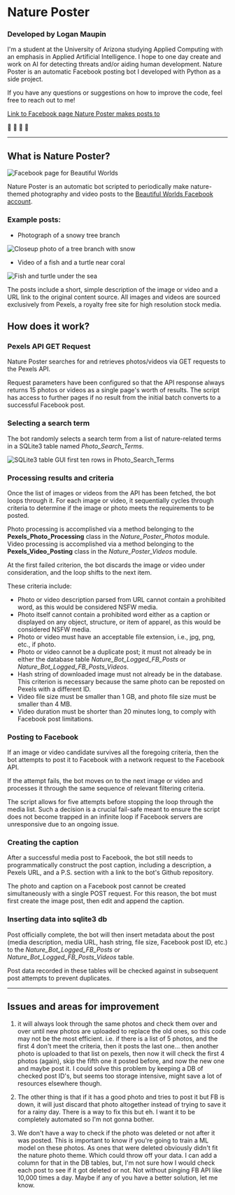 # **Nature Poster**

### Developed by **Logan Maupin**

I'm a student at the University of Arizona studying Applied Computing with an emphasis in Applied Artificial Intelligence. I hope to one day create and work on AI for detecting threats and/or aiding human development. Nature Poster is an automatic Facebook posting bot I developed with Python as a side project.

If you have any questions or suggestions on how to improve the code, feel free to reach out to me!

[Link to Facebook page Nature Poster makes posts to](https://www.facebook.com/AutomaticNaturePosts/)

🌱 🌲 🌿 🌳

---

## What is Nature Poster?

![Facebook page for Beautiful Worlds](/documentation-images/beautifulWorldsfb.png)

Nature Poster is an automatic bot scripted to periodically make nature-themed photography and video posts to the [Beautiful Worlds Facebook account](https://www.facebook.com/AutomaticNaturePosts/).

### Example posts:

- Photograph of a snowy tree branch

![Closeup photo of a tree branch with snow](/documentation-images/example-image-post.png)

- Video of a fish and a turtle near coral

![Fish and turtle under the sea](/documentation-images/example-video-post.png)

The posts include a short, simple description of the image or video and a URL link to the original content source. All images and videos are sourced exclusively from Pexels, a royalty free site for high resolution stock media.

## **How does it work?**

### **Pexels API GET Request**

Nature Poster searches for and retrieves photos/videos via GET requests to the Pexels API.

Request parameters have been configured so that the API response always returns 15 photos or videos as a single page's worth of results. The script has access to further pages if no result from the initial batch converts to a successful Facebook post.

### **Selecting a search term**

The bot randomly selects a search term from a list of nature-related terms in a SQLite3 table named _Photo_Search_Terms_.

![SQLite3 table GUI first ten rows in Photo_Search_Terms](/documentation-images/photo_search_terms.png)

### **Processing results and criteria**

Once the list of images or videos from the API has been fetched, the bot loops through it. For each image or video, it sequentially cycles through criteria to determine if the image or photo meets the requirements to be posted.

Photo processing is accomplished via a method belonging to the **Pexels_Photo_Processing** class in the _Nature_Poster_Photos_ module. Video processing is accomplished via a method belonging to the **Pexels_Video_Posting** class in the _Nature_Poster_Videos_ module.

At the first failed criterion, the bot discards the image or video under consideration, and the loop shifts to the next item.

These criteria include:

- Photo or video description parsed from URL cannot contain a prohibited word, as this would be considered NSFW media.
- Photo itself cannot contain a prohibited word either as a caption or displayed on any object, structure, or item of apparel, as this would be considered NSFW media.
- Photo or video must have an acceptable file extension, i.e., jpg, png, etc., if photo.
- Photo or video cannot be a duplicate post; it must not already be in either the database table _Nature_Bot_Logged_FB_Posts_ or _Nature_Bot_Logged_FB_Posts_Videos_.
- Hash string of downloaded image must not already be in the database. This criterion is necessary because the same photo can be reposted on Pexels with a different ID.
- Video file size must be smaller than 1 GB, and photo file size must be smaller than 4 MB.
- Video duration must be shorter than 20 minutes long, to comply with Facebook post limitations.

### **Posting to Facebook**

If an image or video candidate survives all the foregoing criteria, then the bot attempts to post it to Facebook with a network request to the Facebook API.

If the attempt fails, the bot moves on to the next image or video and processes it through the same sequence of relevant filtering criteria.

The script allows for five attempts before stopping the loop through the media list. Such a decision is a crucial fail-safe meant to ensure the script does not become trapped in an infinite loop if Facebook servers are unresponsive due to an ongoing issue.

### **Creating the caption**

After a successful media post to Facebook, the bot still needs to programmatically construct the post caption, including a description, a Pexels URL, and a P.S. section with a link to the bot's Github repository.

The photo and caption on a Facebook post cannot be created simultaneously with a single POST request. For this reason, the bot must first create the image post, then edit and append the caption.

### **Inserting data into sqlite3 db**

Post officially complete, the bot will then insert metadata about the post (media description, media URL, hash string, file size, Facebook post ID, etc.) to the _Nature_Bot_Logged_FB_Posts_ or _Nature_Bot_Logged_FB_Posts_Videos_ table.

Post data recorded in these tables will be checked against in subsequent post attempts to prevent duplicates.

---

## Issues and areas for improvement

1. it will always look through the same photos and check them over and over until new photos are uploaded
   to replace the old ones, so this code may not be the most efficient. i.e. if there is a list of 5 photos,
   and the first 4 don't meet the criteria, then it posts the last one... then another photo is uploaded to that list
   on pexels, then now it will check the first 4 photos (again), skip the fifth one it posted before, and
   now the new one and maybe post it. I could solve this problem by keeping a DB of checked post ID's, but
   seems too storage intensive, might save a lot of resources elsewhere though.

2. The other thing is that if it has a good photo and tries to post it but FB is down, it will just discard that
   photo altogether instead of trying to save it for a rainy day. There is a way to fix this but eh. I want it
   to be completely automated so I'm not gonna bother.

3. We don't have a way to check if the photo was deleted or not after it was posted. This is important to know
   if you're going to train a ML model on these photos. As ones that were deleted obviously didn't fit the
   nature photo theme. Which could throw off your data. I can add a column for that in the DB tables, but,
   I'm not sure how I would check each post to see if it got deleted or not. Not without pinging FB API like
   10,000 times a day. Maybe if any of you have a better solution, let me know.
